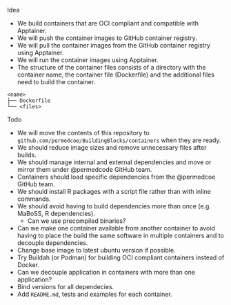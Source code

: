 Idea

* We build containers that are OCI compliant and compatible with Apptainer.
* We will push the container images to GitHub container registry.
* We will pull the container images from the GitHub container registry using Apptainer.
* We will run the container images using Apptainer.
* The structure of the container files consists of a directory with the container name, the container file (Dockerfile) and the additional files need to build the container.

```text
<name>
├── Dockerfile
└── <files>
```

Todo

- We will move the contents of this repository to `github.com/permedcoe/BuildingBlocks/containers` when they are ready.
- We should reduce image sizes and remove unnecessary files after builds.
- We should manage internal and external dependencies and move or mirror them under @permedcode GitHub team.
- Containers should load specific dependencies from the @permedcoe GitHub team.
- We should install R packages with a script file rather than with inline commands.
- We should avoid having to build dependencies more than once (e.g. MaBoSS, R dependencies).
    * Can we use precompiled binaries?
- Can we make one container available from another container to avoid having to place the build the same software in multiple containers and to decouple dependencies.
- Change base image to latest ubuntu version if possible.
- Try Buildah (or Podman) for building OCI compliant containers instead of Docker.
- Can we decouple application in containers with more than one application?
- Bind versions for all dependecies.
- Add `README.md`, tests and examples for each container.

